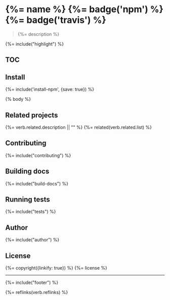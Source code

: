 # {%= name %} {%= badge('npm') %} {%= badge('travis') %}

> {%= description %}

{%= include("highlight") %}

## TOC
<!-- toc -->

## Install
{%= include('install-npm', {save: true}) %}

{% body %}

## Related projects
{%= verb.related.description || "" %}
{%= related(verb.related.list) %}

## Contributing
{%= include("contributing") %}

## Building docs
{%= include("build-docs") %}

## Running tests
{%= include("tests") %}

## Author
{%= include("author") %}

## License
{%= copyright({linkify: true}) %}
{%= license %}

***

{%= include("footer") %}

{%= reflinks(verb.reflinks) %}
